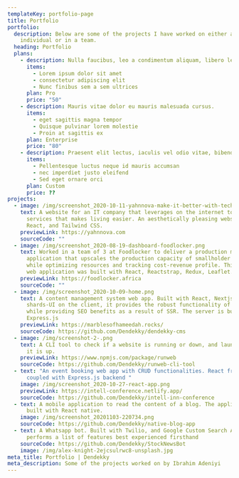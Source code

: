 ```yaml
---
templateKey: portfolio-page
title: Portfolio
portfolio:
  description: Below are some of the projects I have worked on either as an
    individual or in a team.
  heading: Portfolio
  plans:
    - description: Nulla faucibus, leo a condimentum aliquam, libero leo vehicula arcu
      items:
        - Lorem ipsum dolor sit amet
        - consectetur adipiscing elit
        - Nunc finibus sem a sem ultrices
      plan: Pro
      price: "50"
    - description: Mauris vitae dolor eu mauris malesuada cursus.
      items:
        - eget sagittis magna tempor
        - Quisque pulvinar lorem molestie
        - Proin at sagittis ex
      plan: Enterprise
      price: "80"
    - description: Praesent elit lectus, iaculis vel odio vitae, bibendum auctor lacus.
      items:
        - Pellentesque luctus neque id mauris accumsan
        - nec imperdiet justo eleifend
        - Sed eget ornare orci
      plan: Custom
      price: ??
projects:
  - image: /img/screenshot_2020-10-11-yahnnova-make-it-better-with-technology.png
    text: A website for an IT company that leverages on the internet to provide
      services that makes living easier. An aesthetically pleasing website with
      React, and Tailwind CSS.
    previewLink: https://yahnnova.com
    sourceCode: ""
  - image: /img/screenshot_2020-08-19-dashboard-foodlocker.png
    text: Worked in a team of 3 at Foodlocker to deliver a production management
      application that upscales the production capacity of smallholder farmers
      while optimizing resources and tracking cost-revenue profile. This robust
      web application was built with React, Reactstrap, Redux, Leaflet...
    previewLink: https://foodlocker.africa
    sourceCode: ""
  - image: /img/screenshot_2020-10-09-home.png
    text: A content management system web app. Built with React, Nextjs, and
      shards-UI on the client, it provides the robust functionality of an SPA
      while providing SEO benefits as a result of SSR. The server is built with
      Express.js
    previewLink: https://marblesofhameedah.rocks/
    sourceCode: https://github.com/Dendekky/dendekky-cms
  - image: /img/screenshot-2-.png
    text: A CLI tool to check if a website is running or down, and launch website if
      it is up.
    previewLink: https://www.npmjs.com/package/runweb
    sourceCode: https://github.com/Dendekky/runweb-cli-tool
  - text: "An event booking web app with CRUD functionalities. React frontend
      coupled with Express.js backend "
    image: /img/screenshot_2020-10-27-react-app.png
    previewLink: https://intell-conference.netlify.app/
    sourceCode: https://github.com/Dendekky/intell-inn-conference
  - text: A mobile application to read the content of a blog. The application is
      built with React native.
    image: /img/screenshot_20201103-220734.png
    sourceCode: https://github.com/Dendekky/native-blog-app
  - text: A Whatsapp bot. Built with Twilio, and Google Custom Search API, it
      performs a list of features best experienced firsthand
    sourceCode: https://github.com/Dendekky/StockNewsBot
    image: /img/alex-knight-2ejcsulrwc8-unsplash.jpg
meta_title: Portfolio | Dendekky
meta_description: Some of the projects worked on by Ibrahim Adeniyi
---
```


